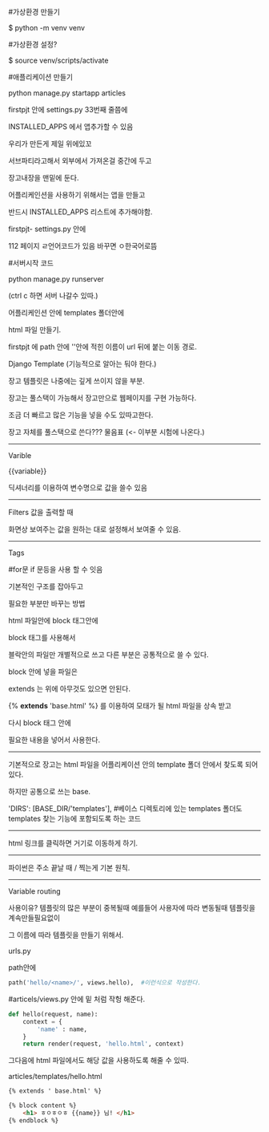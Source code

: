 #가상환경 만들기

$ python -m venv venv

#가상환경 설정?


$ source venv/scripts/activate







#애플리케이션 만들기

python manage.py startapp articles



firstpjt 안에 settings.py  33번째 줄쯤에

INSTALLED_APPS  에서 앱추가할 수 있음

우리가 만든게 제일 위에있꼬

서브파티라고해서 외부에서 가져온걸 중간에 두고

장고내장을 맨밑에 둔다.





어플리케인션을 사용하기 위해서는 앱을 만들고

반드시 INSTALLED_APPS 리스트에 추가해야함. 



firstpjt- settings.py 안에

112 페이지 ㄹ언어코드가 있음 바꾸면 ㅇ한국어로뜸



#서버시작 코드

python manage.py runserver

(ctrl c 하면 서버 나갈수 있따.)



어플리케인션 안에 templates 폴더안에

html 파일 만들기.



firstpjt 에  path 안에 ''안에 적힌 이름이 url 뒤에 붙는 이동 경로.



Django Template (기능적으로 알아는 둬야 한다.)

장고 템플릿은 나중에는 깊게 쓰이지 않을 부분.

장고는 풀스택이 가능해서 장고만으로 웹페이지를 구현 가능하다.

조금 더 빠르고 많은 기능을 넣을 수도 있따고한다.

장고 자체를 풀스택으로 쓴다??? 물음표 (<- 이부분 시험에 나온다.)





-----

Varible 

{{variable}}

딕셔너리를 이용하여 변수명으로 값을 쓸수 있음

---

Filters 값을 출력할 때

화면상 보여주는 값을 원하는 대로 설정해서 보여줄 수 있음.

---

Tags 

#for문 if 문등을 사용 할 수 잇음



기본적인 구조를 잡아두고

필요한 부분만 바꾸는 방법

html 파일안에 block 태그안에

block 태그를 사용해서

블락안의 파일만 개별적으로 쓰고 다른 부분은 공통적으로 쓸 수 있다.



block 안에 넣을 파일은 

extends 는 위에 아무것도 있으면 안된다.

{% **extends** 'base.html' %} 를 이용하여 모태가 될 html 파일을 상속 받고

다시 block 태그 안에

필요한 내용을 넣어서 사용한다.

---

기본적으로 장고는 html 파일을  어플리케이션 안의 template 폴더 안에서 찾도록 되어있다.

하지만 공통으로 쓰는 base. 



'DIRS': [BASE_DIR/'templates'], #베이스 디렉토리에 있는 templates 폴더도 templates 찾는 기능에 포함되도록 하는 코드



---

html 링크를 클릭하면 거기로 이동하게 하기.





---

파이썬은 주소 끝날 때 / 찍는게 기본 원칙.





---

Variable routing 

사용이유? 템플릿의 많은 부분이 중복될때 예를들어 사용자에 따라 변동될때 템플릿을 계속만들필요없이

그 이름에 따라 템플릿을 만들기 위해서.



urls.py     

path안에  

```python
path('hello/<name>/', views.hello),  #이런식으로 작성한다.
```

#articels/views.py   안에 밑 처럼 작헝 해준다.

``` python
def hello(request, name):
	context = {
		'name' : name,
	}
	return render(request, 'hello.html', context)
```

그다음에 html 파일에서도 해당 값을 사용하도록 해줄 수 있따.

articles/templates/hello.html

```html
{% extends ' base.html' %}

{% block content %}
	<h1> ㅎㅇㅎㅇㅎ {{name}} 님! </h1>
{% endblock %}  
```

